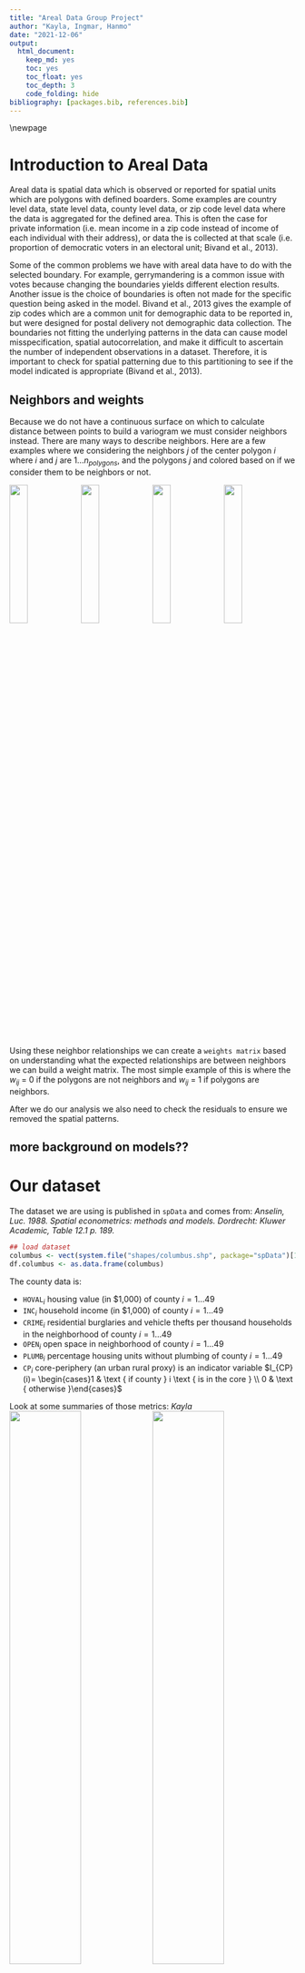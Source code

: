 ```yaml
---
title: "Areal Data Group Project"
author: "Kayla, Ingmar, Hanmo"
date: "2021-12-06"
output:
  html_document:
    keep_md: yes
    toc: yes
    toc_float: yes
    toc_depth: 3
    code_folding: hide
bibliography: [packages.bib, references.bib]
---
```

\newpage




# Introduction to Areal Data  

Areal data is spatial data which is observed or reported for spatial units which are polygons with defined boarders. Some examples are country level data, state level data, county level data, or zip code level data where the data is aggregated for the defined area. This is often the case for private information (i.e. mean income in a zip code instead of income of each individual with their address), or data the is collected at that scale (i.e. proportion of democratic voters in an electoral unit; Bivand et al., 2013).  

Some of the common problems we have with areal data have to do with the selected boundary. For example, gerrymandering is a common issue with votes because changing the boundaries yields different election results. Another issue is the choice of boundaries is often not made for the specific question being asked in the model. Bivand et al., 2013 gives the example of zip codes which are a common unit for demographic data to be reported in, but were designed for postal delivery not demographic data collection. The boundaries not fitting the underlying patterns in the data can cause model misspecification, spatial autocorrelation, and make it difficult to ascertain the number of independent observations in a dataset. Therefore, it is important to check for spatial patterning due to this partitioning to see if the model indicated is appropriate (Bivand et al., 2013).  

## Neighbors and weights  

Because we do not have a continuous surface on which to calculate distance between points to build a variogram we must consider neighbors instead. There are many ways to describe neighbors. Here are a few examples where we considering the neighbors $j$ of the center polygon $i$ where $i$ and $j$ are $1\dots n_{polygons}$, and the polygons $j$ and colored based on if we consider them to be neighbors or not.

<img src="midterm-project_files/figure-html/unnamed-chunk-1-1.png" width="25%" /><img src="midterm-project_files/figure-html/unnamed-chunk-1-2.png" width="25%" /><img src="midterm-project_files/figure-html/unnamed-chunk-1-3.png" width="25%" /><img src="midterm-project_files/figure-html/unnamed-chunk-1-4.png" width="25%" />

Using these neighbor relationships we can create a `weights matrix` based on understanding what the expected relationships are between neighbors we can build a weight matrix. The most simple example of this is where the $w_{ij}$ = 0 if the polygons are not neighbors and $w_{ij}$ = 1 if polygons are neighbors. 

After we do our analysis we also need to check the residuals to ensure we removed the spatial patterns.  

## more background on models??  

# Our dataset  
The dataset we are using is published in `spData` and comes from: _Anselin, Luc. 1988. Spatial econometrics: methods and models. Dordrecht: Kluwer Academic, Table 12.1 p. 189._

```r
## load dataset
columbus <- vect(system.file("shapes/columbus.shp", package="spData")[1])
df.columbus <- as.data.frame(columbus)
```

The county data is:  

* $\texttt{HOVAL}_i$ housing value (in \$1,000) of county $i=1\dots49$
* $\texttt{INC}_i$ household income (in \$1,000) of county $i=1\dots49$
* $\texttt{CRIME}_i$ residential burglaries and vehicle thefts per thousand households in the neighborhood of county $i=1\dots49$
* $\texttt{OPEN}_i$ open space in neighborhood of county $i=1\dots49$
* $\texttt{PLUMB}_i$ percentage housing units without plumbing of county $i=1\dots49$
* $\texttt{CP}_i$ core-periphery (an urban rural proxy) is an indicator variable $I_{CP}(i)= \begin{cases}1 & \text { if county } i \text { is in the core } \\ 0 & \text { otherwise }\end{cases}$

Look at some summaries of those metrics: _Kayla_   
<img src="midterm-project_files/figure-html/unnamed-chunk-3-1.png" width="50%" /><img src="midterm-project_files/figure-html/unnamed-chunk-3-2.png" width="50%" /><img src="midterm-project_files/figure-html/unnamed-chunk-3-3.png" width="50%" /><img src="midterm-project_files/figure-html/unnamed-chunk-3-4.png" width="50%" /><img src="midterm-project_files/figure-html/unnamed-chunk-3-5.png" width="50%" /><img src="midterm-project_files/figure-html/unnamed-chunk-3-6.png" width="50%" /><img src="midterm-project_files/figure-html/unnamed-chunk-3-7.png" width="50%" /><img src="midterm-project_files/figure-html/unnamed-chunk-3-8.png" width="50%" /><img src="midterm-project_files/figure-html/unnamed-chunk-3-9.png" width="50%" /><img src="midterm-project_files/figure-html/unnamed-chunk-3-10.png" width="50%" /><img src="midterm-project_files/figure-html/unnamed-chunk-3-11.png" width="50%" /><img src="midterm-project_files/figure-html/unnamed-chunk-3-12.png" width="50%" />

Because we plan to use housing value as our response variable, a logarithm transformation is applied to fix the skewness of the distribution for the variable housing value.  

```r
# Make histogram
hist(log10(df.columbus$HOVAL), 
     main = "Housing value", 
     xlab = "Value  in $1000 (log_10)")
```

![](midterm-project_files/figure-html/unnamed-chunk-4-1.png)<!-- -->

# Exploratory Data Analysis  

## Measures of spatial association  

### Neighbors  
There are a many options when making the adjacency matrix as outlined above, but for our purposes we are saying that any counties touching each other are neighbors (1s) and any that aren't are not (0s). This is the neighbor schema shown in the queen/touches plot above.    

Figure out what the neighbors are, we must decide a few rule. Here we are considering all counties $i=1\dots49$ and $j=1\dots49$ that touch each other to be neighbors and that the relationship is symmetrical (i.e. $w_{ij}$ = $w_{ji}$)   


```r
xy <- terra::centroids(columbus)
neighbors <- adjacent(columbus, type = "touches", symmetrical=TRUE)
colnames(neighbors) <- c("i", "j")
head(neighbors)
```

```
##      i j
## [1,] 1 2
## [2,] 1 3
## [3,] 2 3
## [4,] 2 4
## [5,] 3 4
## [6,] 3 5
```

```r
plot(columbus, col='lightgray', border='black', lwd=1)
p1 <- xy[neighbors[,1], ]
p2 <- xy[neighbors[,2], ]
lines(p1, p2, col='red', lwd=2)
```

![](midterm-project_files/figure-html/unnamed-chunk-5-1.png)<!-- -->


As described above, there are many options when making the adjacency matrix, but for our purposes we are saying that any counties touching each other are neighbors ($w_{ij}$ = 1) and any that are not touching each other are not ($w_{ij}$ = 0).  

Here is what part of the adjacency matrix looks like:    

```r
adjacent(columbus, "touches", pairs = FALSE)[1:10,1:10]
```

```
##    1 2 3 4 5 6 7 8 9 10
## 1  0 1 1 0 0 0 0 0 0  0
## 2  1 0 1 1 0 0 0 0 0  0
## 3  1 1 0 1 1 0 0 0 0  0
## 4  0 1 1 0 1 0 0 1 0  0
## 5  0 0 1 1 0 1 0 1 1  0
## 6  0 0 0 0 1 0 0 0 1  0
## 7  0 0 0 0 0 0 0 1 0  0
## 8  0 0 0 1 1 0 1 0 0  0
## 9  0 0 0 0 1 1 0 0 0  1
## 10 0 0 0 0 0 0 0 0 1  0
```
From that we can understand that county$_{i=1}$ is touching counties$_{j = 2, 3}$ and not touching counties$_{j=4\dots10}$, because the weights of $w_{1,2}, w_{1,3}$ = 1 and $w_{1,4\dots10}$ = 0.

### Moran's I  

The assumptions for this test are (Bivand et al., 2013):  

* " the mean model of the data removes systematic spatial patterning from the data"   
* the observed spatial autocorrelation is not due to an underlying process in our model  
* the chosen weights matrix suits the underlying interactions between the polygons

Therefore the main limitation of this method is that the model variance can be misspecified because it does not meet one of the assumptions above, i.e. the chosen weights matrix needs to suit the underlying interactions between the polygons. Other limitations include that t 

Using `terra` to test for spatial autocorrelation of each variable, by county in Columbus, OH. 

$$
I=\frac{n}{\sum_{i=1}^{n} \sum_{j=1}^{n} w_{ij}} \frac{\sum_{i=1}^{n} \sum_{j=1}^{n} w_{ij} (y_{i}-\overline{y}) (y_{j}-\overline{y})}{\sum_{i=1}^{n} (y_{i}-\overline{y})^{2}}
$$

Moran's $I$ is a global measure of spatial autocorrelation with values ranging -1 to 1. Here we are using a neighbor's matrix for any counties that are touching each other ($w_{ij}$). $n$ is the number of neighborhoods in Columbus, OH which are indexed by $i$ and $j$ (is polygon $i$ a neighbor with $j$. $\overline{y}$ is the mean value of the variable of interest and $y_{1...n}$ is that value in each polygon.    

The adjacency matrix for all counties that touch each other ($w_{ij}$ above, calling ww here):  

```r
ww <-  adjacent(columbus, "touches", pairs=FALSE)
```

Roughly the expected value for Moran's I is $E(I)=\frac{-1}{n-1}$   

```r
(ev = -1/(nrow(columbus)-1))
```

```
## [1] -0.02083333
```

Values significantly ($\alpha = 0.05$) below the expected value indicate negative spatial autocorrelation (a phenomena that generally occurs in random datasets) and above that indicates positive spatial autocorrelation (neighbors are more similar to each other than non-neighbors). The null hypothesis here is that the values are distributed following a random process (I <= -0.0208333), and the alternative hypothesis is that the values are distributed with positive spatial autocorrelation (I > -0.0208333). The p-value is calculated using a Monte Carlo simulation, from which we derive a density plot of the I values from each permutation and calculate the number of times our simulated I value is greater than or equal to the observed value out of all the trials. A monte carlo simulation is the best method for this because it is robust to irregularly shaped polygons.  

#### House value  

```r
## Moran's I
(ac <- autocor(columbus$HOVAL, ww, "moran"))
```

```
## [1] 0.2213441
```

```r
## Monte Carlo sim to test for significance 
m <- sapply(1:99, function(i) {
    autocor(sample(columbus$HOVAL), ww, "moran")
})
plot(density(m), main = NA); abline(v=ac, col = "red", lwd = 2) #distribution of values of I using subsets of dataset
```

<img src="midterm-project_files/figure-html/unnamed-chunk-9-1.png" width="50%" />

```r
## p-value
sum(m >= ac) / 100 # number of times I of subset is >= to I of entire dataset / number of trials
```

```
## [1] 0
```

So there is significant (Moran's I = 0.2213441, p < 0.05) spatial autocorrelation in house value, meaning the average value of houses in neighboring neighborhoods are different from the average value of all neighborhoods.

#### Household income  

```r
## Moran's I
(ac <- autocor(columbus$INC, ww, "moran"))
```

```
## [1] 0.412344
```

```r
## sim
m <- sapply(1:99, function(i) {
    autocor(sample(columbus$INC), ww, "moran")
})


## p-value
sum(m >= ac) / 100
```

```
## [1] 0
```

There is significant positive (Moran's I = 0.412344, p < 0.05) Spatial autocorrelation in household income.   

#### Crime  

```r
## Moran's I
(ac <- autocor(columbus$CRIME, ww, "moran"))
```

```
## [1] 0.5154614
```

```r
##sim
m <- sapply(1:99, function(i) {
    autocor(sample(columbus$CRIME), ww, "moran")
})

## p-value
sum(m >= ac) / 100
```

```
## [1] 0
```

So again we see significant spatial autocorrelation (Moran's I = 0.5154614, p < 0.05).  

#### Open space  

```r
## Moran's I
(ac <- autocor(columbus$OPEN, ww, "moran"))
```

```
## [1] -0.03669849
```

```r
## sim
m <- sapply(1:99, function(i) {
    autocor(sample(columbus$HOVAL), ww, "moran")
})

## p-value
sum(m >= ac) / 100
```

```
## [1] 0.5
```


There is not spatial autocorrelation with open space (Moran's I = -0.0366985; p-value > 0.05)

#### Plumbing  

```r
## Moran's I
(ac <- autocor(columbus$PLUMB, ww, "moran"))
```

```
## [1] 0.4550575
```

```r
## sim
m <- sapply(1:99, function(i) {
    autocor(sample(columbus$HOVAL), ww, "moran")
})

## p-value
sum(m >= ac) / 100
```

```
## [1] 0
```


There is significant spatial autocorrelation with plumbing (Moran's I = 0.4550575, p < 0.05).

### Geary's C  

Geary's $C$ is a measure of local spatial autocorrelation that is roughly inversely related to Moran's I. The values ranging 0 to > 1, with values 0-1 representing positive spatial autocorrelation and values > 1 representing negative spatial autocorrelation. 

The neighbor's matrix ($w_{ij}$) is the same what was used for Moran's I. $N$ is the number of spatial units indexed by i and j; x is the variable of interest; $\bar{x}$ is the mean of $x$; $w_{ij}$ is a matrix of spatial weights with zeroes on the diagonal (i.e., $w_{ii}=0$); and $W$ is the sum of all $w_{ij}$.  $\sum_{i \neq j} w_{i j}$ is the sum of that weight matrix with the diagonal equal to 0.  
$$
C=\frac{(n-1) \sum_{i} \sum_{j} w_{i j}\left(y_{i}-y_{j}\right)^{2}}{2\left(\sum_{i \neq j} w_{i j}\right) \sum_{i}\left(y_{i}-\bar{y}\right)^{2}}
$$

The null hypothesis here is that the values are distributed following a random process or have negative spatial autocorrelation (C >= 1), and the alternative hypothesis is that the values are distributed with positive spatial autocorrelation (C < 1). The p-value is calculated using a Monte Carlo simulation, from which we derive a density plot of the C values from each permutation and calculate the number of times our simulated C value is greater than or equal to the observed value out of all the trials. A monte carlo simulation is the best method for this because it is robust to irregularly shaped polygons.  

#### House Value

```r
(gearyc <- autocor(columbus$HOVAL, ww, "geary"))
```

```
## [1] 0.7889937
```

```r
## Monte Carlo sim to test for significance 
m <- sapply(1:99, function(i) {
    autocor(sample(columbus$HOVAL), ww, "geary")
})
plot(density(m), main = NA); abline(v=gearyc, col = "red", lwd = 2)
```

<img src="midterm-project_files/figure-html/unnamed-chunk-19-1.png" width="50%" />

```r
## p-value
sum(m <= gearyc) / 100
```

```
## [1] 0.04
```

No significant spatial autocorrelation (geary's c = 0.7889937, p > 0.05).  

#### Household Income  

```r
(gearyc <- autocor(columbus$INC, ww, "geary"))
```

```
## [1] 0.7137603
```

```r
## Monte Carlo sim to test for significance 
m <- sapply(1:99, function(i) {
    autocor(sample(columbus$INC), ww, "geary")
})

## p-value
sum(m <= gearyc) / 100
```

```
## [1] 0.01
```

Significant spatial autocorrelation (geary's c = 0.7137603, p < 0.05).  

#### Crime  

```r
(gearyc <- autocor(columbus$CRIME, ww, "geary"))
```

```
## [1] 0.5916113
```

```r
## Monte Carlo sim to test for significance 
m <- sapply(1:99, function(i) {
    autocor(sample(columbus$CRIME), ww, "geary")
})

## p-value
sum(m <= gearyc) / 100
```

```
## [1] 0
```

Significant spatial autocorrelation (geary's c = 0.5916113, p < 0.05).  

#### Open space  

```r
(gearyc <- autocor(columbus$OPEN, ww, "geary"))
```

```
## [1] 0.878182
```

```r
## Monte Carlo sim to test for significance 
m <- sapply(1:99, function(i) {
    autocor(sample(columbus$OPEN), ww, "geary")
})

## p-value
sum(m <= gearyc) / 100
```

```
## [1] 0.4
```

No significant spatial autocorrelation (geary's c = 0.878182, p > 0.05).  

#### Plumbing  

```r
(gearyc <- autocor(columbus$PLUMB, ww, "geary"))
```

```
## [1] 0.6806864
```

```r
## Monte Carlo sim to test for significance 
m <- sapply(1:99, function(i) {
    autocor(sample(columbus$PLUMB), ww, "geary")
})

## p-value
sum(m <= gearyc) / 100
```

```
## [1] 0.06
```

Significant spatial autocorrelation (geary's c = 0.6806864, p < 0.05).  

### Compare Moran's I and Geary's C  
Reinhard Furrer [@Furrer] suggests to take 1-C to compare it to Moran's I more easily.  

\begin{tabular}{l|r|l|r|r|l}
\hline
  & Morans\_I & signif & Gearys\_C & One\_minus\_Gearys\_C & signif.1\\
\hline
House value & 0.221 & * & 0.789 & 0.211 & \\
\hline
Income & 0.412 & * & 0.714 & 0.286 & *\\
\hline
Crime & 0.515 & * & 0.592 & 0.408 & *\\
\hline
Open space & -0.037 &  & 0.878 & 0.122 & \\
\hline
Plumbing & 0.455 & * & 0.681 & 0.319 & *\\
\hline
\end{tabular}

There are differences observed in spatial autocorrelation in the data calculated with Moran's I and Geary's C. For both Moran's I and Geary's C there was not significant spatial autocorrelation in Open space. There was significant positive spatial autocorrelation in household income, crime, and plumbing using Moran's I and Geary's C. Housing value only had positive spatial autocorrelation using Moran's I. However the trends are the same (both find weak to moderate positive spatial correlation)  

# Spatial regression models



## Constant means

We decide to model the `HOVAL` (home value) variable for all of our models. The simplest, yet naive, model is the constant means model, which is essentially an intercept-only model, i.e. the average of the `HOVAL` variable.

$$
Y_i=\mu+\varepsilon_i
$$
Where $Y_i$ is the value of a home in 1000s of dollars, $\mu$ is the mean home value and $\epsilon_i$ are the individual deviations from the mean, which we assume to be be i.i.d. distributed.

$$
\hat{Y_i} = \bar{Y} = \frac{1}{n}\sum_{i=1}^{n}Y_i
$$

Where $\hat{Y}_i$ is the estimated value of a home in 1000s of dollars.

We estimate the model using `lm` function (using the ```mean()``` function yields the same result):


```r
# make spatial vector to simple feature
columbus.sf <- sf::st_as_sf(columbus)
zero.means <- lm(HOVAL ~ 1, data=columbus.sf)
summary(zero.means)
```

```
## 
## Call:
## lm(formula = HOVAL ~ 1, data = columbus.sf)
## 
## Residuals:
##     Min      1Q  Median      3Q     Max 
## -20.536 -12.736  -4.936   4.864  57.964 
## 
## Coefficients:
##             Estimate Std. Error t value Pr(>|t|)    
## (Intercept)   38.436      2.638   14.57   <2e-16 ***
## ---
## Signif. codes:  0 '***' 0.001 '**' 0.01 '*' 0.05 '.' 0.1 ' ' 1
## 
## Residual standard error: 18.47 on 48 degrees of freedom
```

We find the average home value is \$38436. Since we will use the log-transformed home value for subsequent models, we repeat the zero means model for the transformed variable for purposes of comparison.


```r
# estimate log-transformed model
zero.means.log <- lm(log(HOVAL) ~ 1, data=columbus.sf)
summary(zero.means.log)
```

```
## 
## Call:
## lm(formula = log(HOVAL) ~ 1, data = columbus.sf)
## 
## Residuals:
##      Min       1Q   Median       3Q      Max 
## -0.66751 -0.30582 -0.04076  0.21585  1.01620 
## 
## Coefficients:
##             Estimate Std. Error t value Pr(>|t|)    
## (Intercept)  3.55231    0.06178    57.5   <2e-16 ***
## ---
## Signif. codes:  0 '***' 0.001 '**' 0.01 '*' 0.05 '.' 0.1 ' ' 1
## 
## Residual standard error: 0.4324 on 48 degrees of freedom
```

We find that the model estimates `log(HOVAL)` to be 3.55231, which is $\$$ 3.4894\times 10^{4} after exponentiating.

## Linear Model with Independent Residuals

Clearly, the zero means model is rather simplistic. To improve, we model the home value `HOVAL` as a linear function of its (non-spatial) covariates with i.i.d. errors.

$$
\mathbf{Y} = \mathbf{X}\mathbf{\beta} + \mathbf{\varepsilon}
$$

where Y is a vector of home values in 1000s of dollars, X is a matrix of the predictors `INC` (income), `CRIME`, `OPEN` (open space in neighborhood), and `CP` (whether the neighborhood is in the center or periphery). $\beta$ is a vector of coefficients and $\varepsilon$ is a vector of random, normally distributed errors.

We estimate the model with


```r
col.lm <- lm(HOVAL~INC+CRIME+OPEN, data=columbus.sf)
summary(col.lm)
```

```
## 
## Call:
## lm(formula = HOVAL ~ INC + CRIME + OPEN, data = columbus.sf)
## 
## Residuals:
##     Min      1Q  Median      3Q     Max 
## -17.902  -9.296  -3.969   5.608  58.742 
## 
## Coefficients:
##             Estimate Std. Error t value Pr(>|t|)    
## (Intercept)  46.7984    12.9397   3.617 0.000751 ***
## INC           0.4946     0.5316   0.930 0.357130    
## CRIME        -0.5024     0.1795  -2.800 0.007509 ** 
## OPEN          0.7858     0.4677   1.680 0.099839 .  
## ---
## Signif. codes:  0 '***' 0.001 '**' 0.01 '*' 0.05 '.' 0.1 ' ' 1
## 
## Residual standard error: 14.92 on 45 degrees of freedom
## Multiple R-squared:  0.3879,	Adjusted R-squared:  0.3471 
## F-statistic: 9.506 on 3 and 45 DF,  p-value: 5.588e-05
```


```r
par(mfrow=c(2,2))
plot(col.lm, main = "Diagnostic Plots for Linear Model")
```

![](midterm-project_files/figure-html/unnamed-chunk-34-1.png)<!-- -->

The diagnostic plots suggests that the assumptions of regression are not satisfied, which is to be expected since we know that most areal data is spatially dependent.

## Simultaneous Autoregressive Models (SAR)

### SAR error model

To address the shortcomings of the linear model under the assumption of i.i.d. errors, we introduce __Simultaneous Autoregressive Models__. The models solve simultaneously for the regression coefficients and for the autoregressive error structure. In the __Spatial Error Model__, spatial autocorrelation enters in the specification only through the error terms.

To derive the model, we formulate the error as a first-order spatial autoregressive process

\begin{equation}
\varepsilon=\lambda W \varepsilon+u
\end{equation}

where $\varepsilon$ is the error term of a standard regression model, $\lambda$ is the autoregressive parameter, $W$ is the row-standardised spatial weights matrix $W$ (that is, the weights are standardised such that $\Sigma_j W_{ij} = 1 \quad\text{for all}\quad i$), and $u_{i}$ a random error term, assumed to be i.i.d. If $|\lambda|<1$ (to avoid the process exploding) and solving for $\varepsilon$ yields

\begin{equation}
\varepsilon=(I-\lambda W)^{-1} u
\end{equation}

We obtain the spatial error model by inserting $\varepsilon$ into the standard regression model

\begin{equation}
Y=X \beta+(I-\lambda W)^{-1} u
\end{equation}

where Y is a vector of home values in 1000s of dollars, X is a matrix of the covariates `INC`, `CRIME`, `OPEN`, and `CP`. with constant variance $E\left[u u^{\prime}\right]=\sigma^{2} I$, which results in the following error variance-covariance matrix

\begin{equation}
E\left[\varepsilon \varepsilon^{\prime}\right]=\sigma^{2}(I-\lambda W)^{-1}\left(I-\lambda W^{\prime}\right)^{-1}
\end{equation}

In order to estimate this model, we first create a list of spatial weights for neighbors. Then we estimate the model using the `errorsarlm` function from the `spatialreg` package.


```r
# make simple feature to neighborhood
columbus.nb <- poly2nb(columbus.sf)

# make neighborhood to list of weights
lw <- nb2listw(columbus.nb, style="W")

# estimate error SAR model without transformation
col.errW.eig <- errorsarlm(HOVAL~INC+CRIME+OPEN+CP, data=columbus.sf,
 lw, method="eigen", quiet=T)

# look at the residuals
hist(residuals(col.errW.eig), main = "Histogram of Residuals of Error SAR Model", xlab = "Residuals of Error SAR Model")
```

![](midterm-project_files/figure-html/unnamed-chunk-35-1.png)<!-- -->

The residuals are not normally distributed. We therefore, log-transform the response to normalize them.


```r
# estimate error SAR model with log transformation
col.errW.eig.log <- errorsarlm(log(HOVAL)~INC+CRIME+OPEN+CP, data=columbus.sf,
 lw, method="eigen", quiet=T)

hist(residuals(col.errW.eig.log), main = "Histogram of Residuals of Error SAR Model (Logged Response)", xlab = "Residuals of Error SAR Model (Logged Response)")
```

![](midterm-project_files/figure-html/unnamed-chunk-36-1.png)<!-- -->

```r
# print model summary
summary(col.errW.eig.log, correlation=TRUE)
```

```
## 
## Call:
## errorsarlm(formula = log(HOVAL) ~ INC + CRIME + OPEN + CP, data = columbus.sf, 
##     listw = lw, method = "eigen", quiet = T)
## 
## Residuals:
##       Min        1Q    Median        3Q       Max 
## -0.503081 -0.190516 -0.051521  0.055445  0.855101 
## 
## Type: error 
## Coefficients: (asymptotic standard errors) 
##               Estimate Std. Error z value Pr(>|z|)
## (Intercept)  3.7832959  0.2525868 14.9782  < 2e-16
## INC          0.0134509  0.0104770  1.2839  0.19919
## CRIME       -0.0099247  0.0042443 -2.3383  0.01937
## OPEN         0.0194551  0.0086313  2.2540  0.02420
## CP          -0.2520210  0.1435112 -1.7561  0.07907
## 
## Lambda: 0.45625, LR test value: 5.3082, p-value: 0.021226
## Asymptotic standard error: 0.15476
##     z-value: 2.9482, p-value: 0.0031967
## Wald statistic: 8.6916, p-value: 0.0031967
## 
## Log likelihood: -9.062429 for error model
## ML residual variance (sigma squared): 0.08037, (sigma: 0.2835)
## Number of observations: 49 
## Number of parameters estimated: 7 
## AIC: 32.125, (AIC for lm: 35.433)
## 
##  Correlation of coefficients 
##             sigma lambda (Intercept) INC   CRIME OPEN 
## lambda      -0.20                                     
## (Intercept)  0.00  0.00                               
## INC          0.00  0.00  -0.85                        
## CRIME        0.00  0.00  -0.67        0.38            
## OPEN         0.00  0.00   0.04       -0.18  0.03      
## CP           0.00  0.00  -0.09        0.20 -0.50 -0.17
```

We find that only `CRIME` and `OPEN` are significant at the $\alpha=0.05$ level. For every additional major theft (residential burglaries and vehicle theft) per 1000 households, the predicted home value decreases by approximately \$1010 ($e^{0.0099247}=1.009974$), holding other variables constant. For every additional unit (which is not provided in the description) of open space, the home value is expected to increase by \$1020 ($e^{0.0194551}=1.019646$), holding other variables constant.

We also check whether there is some spatial dependence within the residuals of the model by performing Moran's I test. The test tests $H_0$: There is no spatial dependence against $H_1$: There is spatial dependence. We reject $H_0$ if the test statistic $<\alpha=0.05$.


```r
# Run Moran's I test for col.errW.eig.log
moran.test(residuals(col.errW.eig.log), lw) # not significant
```

```
## 
## 	Moran I test under randomisation
## 
## data:  residuals(col.errW.eig.log)  
## weights: lw    
## 
## Moran I statistic standard deviate = 0.36942, p-value = 0.3559
## alternative hypothesis: greater
## sample estimates:
## Moran I statistic       Expectation          Variance 
##       0.013061791      -0.020833333       0.008418433
```

With a p-value of 0.3559, we fail to reject $H_0$. There does not seem to be any spatial dependence present in the residuals of our error model.

## Conditional Autoregressive Models

In the next step, we implement the conditional autoregressive (CAR) model on the Columbus data to study the impact of covariates on House values in Columbus, OH, 1980 with spatial information. 

The CAR model essentially assumes the spatial estimation is conditional on the value of neighbors. As a typical Bayes model, CAR model assumes prior distribution on the model parameters and applies computationally intensive sampling techniques like Markov Chain Monte Carlo (MCMC) or MCMC with Gibbs sampling to find the fitted parameters.



Since we have one response variable *House value*, the CAR model has only one random effect $\phi_k$ at each spatial location $k$. Because *House value* is continuous, Gaussian distribution is preferred for the CAR model and we take logarithm of the *House value* as well to make it normally distributed.


The package *CARBayes* by Duncan Lee is used to apply the CAR model in R. The specific function we use is *S.CARleroux*, where it specifies a CAR model proposed by Brian G. Leroux in 2000. The model expression is as follows. 

* $\mathbf{W}$ is a 0-1 neighborhood or weight matrix
* $k = 1, \dots, K$ is the index for a certain areal unit
* $\rho$ is a spatial correlation parameter, with $\rho=0$ means indenpendence and $\rho=1$ indicates strong spatial correlation


$$
\psi_{k}=\phi_{k}
$$
$$
\phi_{k} \mid \phi_{-k}, \mathbf{W}, \tau^{2}, \rho \sim \mathrm{N}\left(\frac{\rho \sum_{i=1}^{K} w_{k i} \phi_{i}}{\rho \sum_{i=1}^{K} w_{k i}+1-\rho}, \frac{\tau^{2}}{\rho \sum_{i=1}^{K} w_{k i}+1-\rho}\right)
$$

$$
\begin{aligned}
\tau^{2} & \sim \operatorname{Inverse}-\operatorname{Gamma}(a, b) \\
\rho & \sim \text { Uniform }(0,1)
\end{aligned}
$$


![](midterm-project_files/figure-html/unnamed-chunk-38-1.png)<!-- -->



```r
set.seed(2021)
(car_model_gaussian = CARBayes::S.CARleroux(log(HOVAL)~INC+CRIME+OPEN+DISCBD+CP, data = df.columbus_CAR, family = "gaussian", W = ww, burnin = 100000, n.sample = 300000, thin = 10, verbose = F))
```

```
## 
## #################
## #### Model fitted
## #################
## Likelihood model - Gaussian (identity link function) 
## Random effects model - Leroux CAR
## Regression equation - log(HOVAL) ~ INC + CRIME + OPEN + DISCBD + CP
## Number of missing observations - 0
## 
## ############
## #### Results
## ############
## Posterior quantities and DIC
## 
##              Median    2.5%  97.5% n.effective Geweke.diag
## (Intercept)  3.7227  2.9525 4.4936     11253.8        -0.5
## INC          0.0147 -0.0084 0.0371     10672.1         0.6
## CRIME       -0.0097 -0.0189 0.0000     12029.9         0.7
## OPEN         0.0201  0.0003 0.0400     10658.0        -0.9
## DISCBD      -0.0002 -0.1345 0.1352      9998.4        -0.3
## CP1         -0.1957 -0.5607 0.1764     12099.2         0.5
## nu2          0.0366  0.0032 0.1346       831.7         0.1
## tau2         0.1004  0.0032 0.2920       986.1        -0.1
## rho          0.3919  0.0340 0.8936     10148.1         0.3
## 
## DIC =  -26.93797       p.d =  4.499935       LMPL =  -10.04
```





![](midterm-project_files/figure-html/unnamed-chunk-41-1.png)<!-- -->

The log likelihood of this model is 17.97  while the training root mean square error (RMSE) is 52.6. From the table of $95\%$ confidence intervals for coefficients, we have

* *CRIME* and *OPEN* are the two variables that is significant since their confidence intervals don't have zero involved.
* Hold other predictors fixed, regions with **less crimes** tend to have higher *House values*.
* Hold other predictors fixed, regions with **higher household incomes** tend to have higher *House values*.
* Hold other predictors fixed, regions with **more open area** tend to have higher *House values*.
* Hold other predictors fixed, regions with **closer distance to CBD** tend to have higher *House values*.
* Hold other predictors fixed, **core** regions tend to have higher *House values*.

![](midterm-project_files/figure-html/unnamed-chunk-42-1.png)<!-- -->


```r
# Moran I
Moran.I(car_model_gaussian$residuals[,1], ww)$p.value
```

```
## [1] 0.09593303
```


We also tested the Moran's I autocorrelation coefficient for the residuals. It shows there is **no** significant spatial correlation of the residuals since the p-value $p = 0.1 > 0.05$. Therefore, our CAR model fits the areal data nicely and leaves no significant spatial information in the residuals.
 

# Conclusions

From our exploratory analysis and visualizing the data we know the variables of interest, with the exception of open space, have weak to moderate positive spatial autocorrelation, meaning neighboring polygons are more similar to each other than the dataset as a whole. All of the models we tried did not have significant ($\alpha = 0.05$) spatial autocorrelation. 

We found that across all of our models average house value significantly increased with open space (units unknown). In some of the models (SAR, DURBIN, CAR) housing value decreased significantly with crime (per 1000 households). In the durbin log model and CAR model the effect of being located in an urban (core) neighborhood was also negative. 

The best fit model by log likelihood was the CAR model. There was no significant difference in fit between the SAR lag and Durbin models.

# References  
<!--
## Packages used  


```r
citation("tidyverse")
```

```
## 
##   Wickham et al., (2019). Welcome to the tidyverse. Journal of Open
##   Source Software, 4(43), 1686, https://doi.org/10.21105/joss.01686
## 
## A BibTeX entry for LaTeX users is
## 
##   @Article{,
##     title = {Welcome to the {tidyverse}},
##     author = {Hadley Wickham and Mara Averick and Jennifer Bryan and Winston Chang and Lucy D'Agostino McGowan and Romain François and Garrett Grolemund and Alex Hayes and Lionel Henry and Jim Hester and Max Kuhn and Thomas Lin Pedersen and Evan Miller and Stephan Milton Bache and Kirill Müller and Jeroen Ooms and David Robinson and Dana Paige Seidel and Vitalie Spinu and Kohske Takahashi and Davis Vaughan and Claus Wilke and Kara Woo and Hiroaki Yutani},
##     year = {2019},
##     journal = {Journal of Open Source Software},
##     volume = {4},
##     number = {43},
##     pages = {1686},
##     doi = {10.21105/joss.01686},
##   }
```

```r
citation("sp")
```

```
## 
## To cite package sp in publications use:
## 
##   Pebesma, E.J., R.S. Bivand, 2005. Classes and methods for spatial
##   data in R. R News 5 (2), https://cran.r-project.org/doc/Rnews/.
## 
##   Roger S. Bivand, Edzer Pebesma, Virgilio Gomez-Rubio, 2013. Applied
##   spatial data analysis with R, Second edition. Springer, NY.
##   https://asdar-book.org/
## 
## To see these entries in BibTeX format, use 'print(<citation>,
## bibtex=TRUE)', 'toBibtex(.)', or set
## 'options(citation.bibtex.max=999)'.
```

```r
citation("spData")
```

```
## 
## To cite package 'spData' in publications use:
## 
##   Roger Bivand, Jakub Nowosad and Robin Lovelace (2021). spData:
##   Datasets for Spatial Analysis. R package version 2.0.1.
##   https://CRAN.R-project.org/package=spData
## 
## A BibTeX entry for LaTeX users is
## 
##   @Manual{,
##     title = {spData: Datasets for Spatial Analysis},
##     author = {Roger Bivand and Jakub Nowosad and Robin Lovelace},
##     year = {2021},
##     note = {R package version 2.0.1},
##     url = {https://CRAN.R-project.org/package=spData},
##   }
```

```r
citation("terra")
```

```
## 
## To cite package 'terra' in publications use:
## 
##   Robert J. Hijmans (2021). terra: Spatial Data Analysis. R package
##   version 1.4-11. https://CRAN.R-project.org/package=terra
## 
## A BibTeX entry for LaTeX users is
## 
##   @Manual{,
##     title = {terra: Spatial Data Analysis},
##     author = {Robert J. Hijmans},
##     year = {2021},
##     note = {R package version 1.4-11},
##     url = {https://CRAN.R-project.org/package=terra},
##   }
```

```r
citation("spdep")
```

```
## 
## To cite spdep in publications use one or more of the following as
## appropriate:
## 
##   Bivand, Roger S. and Wong, David W. S. (2018) Comparing
##   implementations of global and local indicators of spatial association
##   TEST, 27(3), 716-748. URL https://doi.org/10.1007/s11749-018-0599-x
## 
##   Roger S. Bivand, Edzer Pebesma, Virgilio Gomez-Rubio, 2013. Applied
##   spatial data analysis with R, Second edition. Springer, NY.
##   https://asdar-book.org/
## 
## To see these entries in BibTeX format, use 'print(<citation>,
## bibtex=TRUE)', 'toBibtex(.)', or set
## 'options(citation.bibtex.max=999)'.
```

```r
citation("CARBayes")
```

```
## 
## To cite CARBayes in publications use:
## 
##   Duncan Lee (2013). CARBayes: An R Package for Bayesian Spatial
##   Modeling with Conditional Autoregressive Priors. Journal of
##   Statistical Software, 55(13), 1-24. URL
##   https://www.jstatsoft.org/htaccess.php?volume=55&type=i&issue=13.
## 
## A BibTeX entry for LaTeX users is
## 
##   @Article{,
##     title = {{CARBayes}: An {R} Package for {B}ayesian Spatial Modeling with Conditional Autoregressive Priors},
##     author = {Duncan Lee},
##     journal = {Journal of Statistical Software},
##     year = {2013},
##     volume = {55},
##     number = {13},
##     pages = {1--24},
##     url = {https://www.jstatsoft.org/htaccess.php?volume=55&type=i&issue=13},
##   }
```

```r
citation("GGally")
```

```
## 
## To cite package 'GGally' in publications use:
## 
##   Barret Schloerke, Di Cook, Joseph Larmarange, Francois Briatte,
##   Moritz Marbach, Edwin Thoen, Amos Elberg and Jason Crowley (2021).
##   GGally: Extension to 'ggplot2'. R package version 2.1.2.
##   https://CRAN.R-project.org/package=GGally
## 
## A BibTeX entry for LaTeX users is
## 
##   @Manual{,
##     title = {GGally: Extension to 'ggplot2'},
##     author = {Barret Schloerke and Di Cook and Joseph Larmarange and Francois Briatte and Moritz Marbach and Edwin Thoen and Amos Elberg and Jason Crowley},
##     year = {2021},
##     note = {R package version 2.1.2},
##     url = {https://CRAN.R-project.org/package=GGally},
##   }
```

```r
citation("sf")
```

```
## 
## To cite package sf in publications, please use:
## 
##   Pebesma, E., 2018. Simple Features for R: Standardized Support for
##   Spatial Vector Data. The R Journal 10 (1), 439-446,
##   https://doi.org/10.32614/RJ-2018-009
## 
## A BibTeX entry for LaTeX users is
## 
##   @Article{,
##     author = {Edzer Pebesma},
##     title = {{Simple Features for R: Standardized Support for Spatial Vector Data}},
##     year = {2018},
##     journal = {{The R Journal}},
##     doi = {10.32614/RJ-2018-009},
##     url = {https://doi.org/10.32614/RJ-2018-009},
##     pages = {439--446},
##     volume = {10},
##     number = {1},
##   }
```

```r
citation("sp")
```

```
## 
## To cite package sp in publications use:
## 
##   Pebesma, E.J., R.S. Bivand, 2005. Classes and methods for spatial
##   data in R. R News 5 (2), https://cran.r-project.org/doc/Rnews/.
## 
##   Roger S. Bivand, Edzer Pebesma, Virgilio Gomez-Rubio, 2013. Applied
##   spatial data analysis with R, Second edition. Springer, NY.
##   https://asdar-book.org/
## 
## To see these entries in BibTeX format, use 'print(<citation>,
## bibtex=TRUE)', 'toBibtex(.)', or set
## 'options(citation.bibtex.max=999)'.
```

## Paper's referenced and other resources  
--> 



---
nocite: '@*'
---

